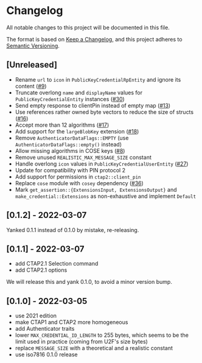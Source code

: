 # Changelog
All notable changes to this project will be documented in this file.

The format is based on [Keep a Changelog](https://keepachangelog.com/en/1.0.0/),
and this project adheres to [Semantic Versioning](https://semver.org/spec/v2.0.0.html).

## [Unreleased]

- Rename `url` to `icon` in `PublicKeyCredentialRpEntity` and ignore its
  content ([#9][])
- Truncate overlong `name` and `displayName` values for `PublicKeyCredentialEntity` instances ([#30][])
- Send empty response to clientPin instead of empty map ([#13][])
- Use references rather owned byte vectors to reduce the size of structs ([#16][])
- Accept more than 12 algorithms ([#17][])
- Add support for the `largeBlobKey` extension ([#18][])
- Remove `AuthenticatorDataFlags::EMPTY` (use `AuthenticatorDataFlags::empty()` instead)
- Allow missing algorithms in COSE keys ([#8][])
- Remove unused `REALISTIC_MAX_MESSAGE_SIZE` constant
- Handle overlong `icon` values in `PublicKeyCredentialUserEntity` ([#27][])
- Update for compatibility with PIN protocol 2
- Add support for permissions in `ctap2::client_pin`
- Replace `cose` module with `cosey` dependency ([#36][])
- Mark `get_assertion::{ExtensionsInput, ExtensionsOutput}` and `make_credential::Extensions` as non-exhaustive and implement `Default`

[#8]: https://github.com/trussed-dev/ctap-types/pull/8
[#9]: https://github.com/solokeys/ctap-types/issues/9
[#30]: https://github.com/solokeys/fido-authenticator/issues/30
[#13]: https://github.com/solokeys/ctap-types/issues/13
[#16]: https://github.com/trussed-dev/ctap-types/pull/16
[#17]: https://github.com/trussed-dev/ctap-types/pull/17
[#18]: https://github.com/trussed-dev/ctap-types/pull/18
[#27]: https://github.com/trussed-dev/ctap-types/pull/27
[#36]: https://github.com/trussed-dev/ctap-types/issues/36

## [0.1.2] - 2022-03-07

Yanked 0.1.1 instead of 0.1.0 by mistake, re-releasing.

## [0.1.1] - 2022-03-07

- add CTAP2.1 Selection command
- add CTAP2.1 options

We will release this and yank 0.1.0, to avoid a minor version bump.

## [0.1.0] - 2022-03-05

- use 2021 edition
- make CTAP1 and CTAP2 more homogeneous
- add Authenticator traits
- lower `MAX_CREDENTIAL_ID_LENGTH` to 255 bytes, which seems to be the
  limit used in practice (coming from U2F's size bytes)
- replace `MESSAGE_SIZE` with a theoretical and a realistic constant
- use iso7816 0.1.0 release

